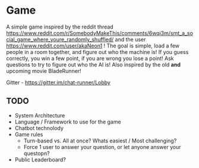# Game
A simple game inspired by the reddit thread https://www.reddit.com/r/SomebodyMakeThis/comments/6wqi3m/smt_a_social_game_where_youre_randomly_shuffled/ and the user https://www.reddit.com/user/akaNeon1 !
The goal is simple, load a few people in a room together, and figure out who the machine is! If you guess correctly, you win a few point, if you are wrong you lose a point! Ask questions to try to figure out who the AI is! 
Also inspired by the old **and** upcoming movie BladeRunner!

Gitter - https://gitter.im/chat-runner/Lobby

## TODO
 - System Architecture
 - Language / Framework to use for the game
 - Chatbot technolody
 - Game rules
   - Turn-based vs. All at once? Whats easiest / Most challenging?
   - Force 1 user to answer your question, or let anyone answer your questopn?
 - Public Leaderboard?

